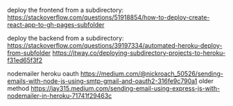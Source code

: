 deploy the frontend from a subdirectory:
https://stackoverflow.com/questions/51918854/how-to-deploy-create-react-app-to-gh-pages-subfolder

deploy the backend from a subdirectory:
https://stackoverflow.com/questions/39197334/automated-heroku-deploy-from-subfolder
https://jtway.co/deploying-subdirectory-projects-to-heroku-f31ed65f3f2

nodemailer heroku
oauth https://medium.com/@nickroach_50526/sending-emails-with-node-js-using-smtp-gmail-and-oauth2-316fe9c790a1
older method https://jay315.medium.com/sending-email-using-express-js-with-nodemailer-in-heroku-71741f29463c

